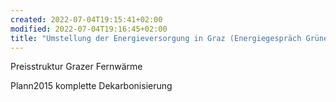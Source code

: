 ```yaml
---
created: 2022-07-04T19:15:41+02:00
modified: 2022-07-04T19:16:45+02:00
title: "Umstellung der Energieversorgung in Graz (Energiegespräch Grüne)"
---
```


Preisstruktur Grazer Fernwärme

Plann2015 komplette Dekarbonisierung

